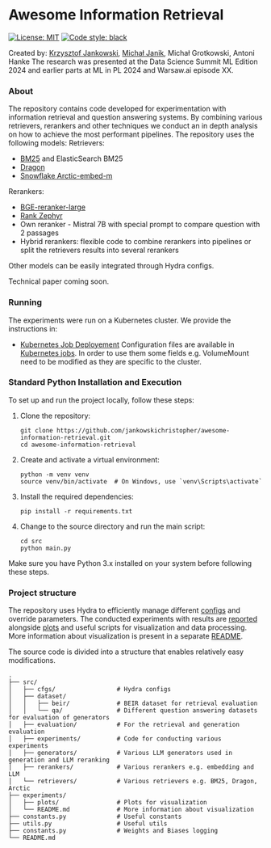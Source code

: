 # Awesome Information Retrieval
<p align="left">
<a href="https://opensource.org/licenses/MIT"><img alt="License: MIT" src="https://img.shields.io/badge/License-MIT-green.svg"></a>
<a href="https://github.com/psf/black"><img alt="Code style: black" src="https://img.shields.io/badge/code%20style-black-000000.svg"></a>
</p>

Created by: [Krzysztof Jankowski](https://github.com/jankowskichristopher), [Michał Janik](https://github.com/mihal09), Michał Grotkowski, Antoni Hanke
The research was presented at the Data Science Summit ML Edition 2024 and earlier parts at ML in PL 2024 and Warsaw.ai episode XX.

### About
The repository contains code developed for experimentation with information retrieval and question answering systems.
By combining various retrievers, rerankers and other techniques we conduct an in depth analysis on how to achieve the most performant pipelines.
The repository uses the following models:
Retrievers:
- [BM25](https://pypi.org/project/rank-bm25/) and ElasticSearch BM25
- [Dragon](https://huggingface.co/facebook/dragon-plus-context-encoder)
- [Snowflake Arctic-embed-m](https://huggingface.co/Snowflake/snowflake-arctic-embed-m)

Rerankers:
- [BGE-reranker-large](https://huggingface.co/BAAI/bge-reranker-large)
- [Rank Zephyr](https://huggingface.co/castorini/rank_zephyr_7b_v1_full)
- Own reranker - Mistral 7B with special prompt to compare question with 2 passages
- Hybrid rerankers: flexible code to combine rerankers into pipelines or split the retrievers results into several rerankers

Other models can be easily integrated through Hydra configs.


Technical paper coming soon.


### Running
The experiments were run on a Kubernetes cluster. We provide the instructions in:
- [Kubernetes Job Deployement](/docs/jobs.md)
Configuration files are available in [Kubernetes jobs](/jobs/).
In order to use them some fields e.g. VolumeMount need to be modified as they are specific to the cluster.

### Standard Python Installation and Execution

To set up and run the project locally, follow these steps:

1. Clone the repository:
   ```
   git clone https://github.com/jankowskichristopher/awesome-information-retrieval.git
   cd awesome-information-retrieval
   ```

2. Create and activate a virtual environment:
   ```
   python -m venv venv
   source venv/bin/activate  # On Windows, use `venv\Scripts\activate`
   ```

3. Install the required dependencies:
   ```
   pip install -r requirements.txt
   ```

4. Change to the source directory and run the main script:
   ```
   cd src
   python main.py
   ```

Make sure you have Python 3.x installed on your system before following these steps.

### Project structure
The repository uses Hydra to efficiently manage different [configs](/src/cfgs/) and override parameters.
The conducted experiments with results are [reported](/experiments/) alongside [plots](/experiments/plots) and useful scripts for visualization and data processing. More information about visualization is present in a separate [README](/experiments/README.md).

The source code is divided into a structure that enables relatively easy modifications.

```
.
├── src/
│   ├── cfgs/                 # Hydra configs
│   ├── dataset/
│   │   ├── beir/             # BEIR dataset for retrieval evaluation
│   │   └── qa/               # Different question answering datasets for evaluation of generators
│   ├── evaluation/           # For the retrieval and generation evaluation
│   ├── experiments/          # Code for conducting various experiments
│   ├── generators/           # Various LLM generators used in generation and LLM reranking
│   ├── rerankers/            # Various rerankers e.g. embedding and LLM
│   └── retrievers/           # Various retrievers e.g. BM25, Dragon, Arctic
├── experiments/
│   ├── plots/                # Plots for visualization
│   └── README.md             # More information about visualization
├── constants.py              # Useful constants
├── utils.py                  # Useful utils
├── constants.py              # Weights and Biases logging
└── README.md

```
